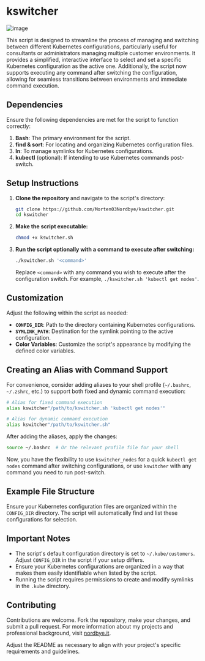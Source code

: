 
# kswitcher

![image](https://github.com/Morten03Nordbye/kswitcher/assets/74780083/4a53771e-8b1a-4185-9444-63b0b9674f4e)


This script is designed to streamline the process of managing and switching between different Kubernetes configurations, particularly useful for consultants or administrators managing multiple customer environments. It provides a simplified, interactive interface to select and set a specific Kubernetes configuration as the active one. Additionally, the script now supports executing any command after switching the configuration, allowing for seamless transitions between environments and immediate command execution.

## Dependencies

Ensure the following dependencies are met for the script to function correctly:

1. **Bash**: The primary environment for the script.
2. **find & sort**: For locating and organizing Kubernetes configuration files.
3. **ln**: To manage symlinks for Kubernetes configurations.
4. **kubectl** (optional): If intending to use Kubernetes commands post-switch.

## Setup Instructions

1. **Clone the repository** and navigate to the script's directory:

   ```bash
   git clone https://github.com/Morten03Nordbye/kswitcher.git
   cd kswitcher
   ```

2. **Make the script executable:**

   ```bash
   chmod +x kswitcher.sh
   ```

3. **Run the script optionally with a command to execute after switching:**

   ```bash
   ./kswitcher.sh '<command>'
   ```

   Replace `<command>` with any command you wish to execute after the configuration switch. For example, `./kswitcher.sh 'kubectl get nodes'`.

## Customization

Adjust the following within the script as needed:

- **`CONFIG_DIR`**: Path to the directory containing Kubernetes configurations.
- **`SYMLINK_PATH`**: Destination for the symlink pointing to the active configuration.
- **Color Variables**: Customize the script's appearance by modifying the defined color variables.

## Creating an Alias with Command Support

For convenience, consider adding aliases to your shell profile (`~/.bashrc`, `~/.zshrc`, etc.) to support both fixed and dynamic command execution:

```bash
# Alias for fixed command execution
alias kswitcher"/path/to/kswitcher.sh 'kubectl get nodes'"

# Alias for dynamic command execution
alias kswitcher"/path/to/kswitcher.sh"
```

After adding the aliases, apply the changes:

```bash
source ~/.bashrc  # Or the relevant profile file for your shell
```

Now, you have the flexibility to use `kswitcher_nodes` for a quick `kubectl get nodes` command after switching configurations, or use `kswitcher` with any command you need to run post-switch.

## Example File Structure

Ensure your Kubernetes configuration files are organized within the `CONFIG_DIR` directory. The script will automatically find and list these configurations for selection.

## Important Notes

- The script's default configuration directory is set to `~/.kube/customers`. Adjust `CONFIG_DIR` in the script if your setup differs.
- Ensure your Kubernetes configurations are organized in a way that makes them easily identifiable when listed by the script.
- Running the script requires permissions to create and modify symlinks in the `.kube` directory.

## Contributing

Contributions are welcome. Fork the repository, make your changes, and submit a pull request. For more information about my projects and professional background, visit [nordbye.it](https://nordbye.it/).

Adjust the README as necessary to align with your project's specific requirements and guidelines.
